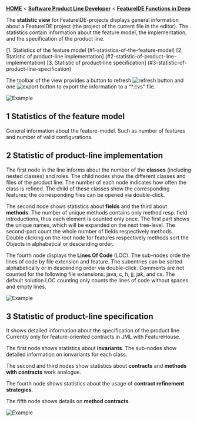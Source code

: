 <!-- Breadcrumb -->
[**HOME**](https://github.com/tthuem/FeatureIDE/wiki) < [**Software Product Line Developer**](https://github.com/tthuem/FeatureIDE/wiki/Software-Product-Line-Developer) < [**FeatureIDE Functions in Deep**](https://github.com/tthuem/FeatureIDE/wiki/FeatureIDE-Functions-in-Deep)

<!-- Introduction -->
The **statistic view** for FeatureIDE-projects displays general information about a FeatureIDE project (the project of the current file in the editor). The statistics contain information about the feature model, the implementation, and the specification of the product line. 

<!-- Outline -->
[1. Statistics of the feature model (#1-statistics-of-the-feature-model)
[2. Statistic of product-line implementation] (#2-statistic-of-product-line-implementation)
[3. Statistic of product-line specification] (#3-statistic-of-product-line-specification)

<!-- Content -->
The toolbar of the view provides a button to refresh ![refresh button](https://raw.githubusercontent.com/tthuem/FeatureIDE/master/plugins/de.ovgu.featureide.ui/icons/refresh_tab.gif) and one ![export button](https://raw.githubusercontent.com/tthuem/FeatureIDE/master/plugins/de.ovgu.featureide.ui/icons/export_wiz.gif) to export the information to a “*.cvs” file. 

![Example](https://github.com/tthuem/FeatureIDE/wiki/Assets/StatisticsView/example.png)

## 1 Statistics of the feature model

General information about the feature-model. Such as number of features and number of valid configurations.

## 2 Statistic of product-line implementation

The first node in the line informs about the number of the **classes** (including nested classes) and roles. The child nodes show the different classes and files of the product line. The number of each node indicates how often the class is refined. The child of these classes show the corresponding features; the corresponding files can be opened via double-click. 

The second node shows statistics about **fields** and the third about **methods**. The number of unique methods contains only method resp. field introductions, thus each element is counted only once. The first part shows the unique names, which will be expanded on the next tree-level. The second-part count the whole number of fields respectively methods. Double clicking on the root node for features respectively methods sort the Objects in alphabetical or descending order. 

The fourth node displays the **Lines Of Code** (LOC). The sub-nodes orde the lines of code by file extension and feature. The subentries can be sorted alphabetically or in descending order via double-click.
Comments are not counted for the following file extensions: java, c, h, jj, jak, and cs. The default solution LOC counting only counts the lines of code without spaces and empty lines. 

![Example](https://github.com/tthuem/FeatureIDE/wiki/Assets/StatisticsView/implementation.png)

## 3 Statistic of product-line specification

It shows detailed information about the specification of the product line. Currently only for feature-oriented contracts in JML with FeatureHouse. 

The first node shows statistics about **invariants**. The sub-nodes show detailed information on ionvariants for each class.

The second and third nodes show statistics about **contracts** and **methods with contracts** work analogue.

The fourth node shows statistics about the usage of **contract refinement strategies**.

The fifth node shows details on **method contracts**.

![Example](https://github.com/tthuem/FeatureIDE/wiki/Assets/StatisticsView/specification.png)


 


